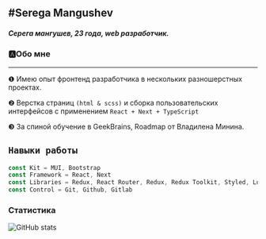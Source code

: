 ## #Serega Mangushev
   
##### Серега мангушев, 23 года, web разработчик.

### 🅰Обо мне
___
❶ Имею опыт фронтенд разработчика в нескольких разношерстных проектах.

❷ Верстка страниц ```(html & scss)``` и сборка пользовательских интерфейсов с применением ```React + Next + TypeScript```

❸ За спиной обучение в GeekBrains, Roadmap от Владилена Минина.

`Навыки работы`
--
```js
const Kit = MUI, Bootstrap
const Framework = React, Next
const Libraries = Redux, React Router, Redux, Redux Toolkit, Styled, Luxon, React Transition Group
const Control = Git, Github, Gitlab
```

### Статистика

![GitHub stats](https://github-readme-stats.vercel.app/api?username=Binatik&show_icons=true&theme=radical)  



[vk]: https://vk.com/id269791339 
[code]: https://github.com/Binatik/Code
